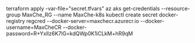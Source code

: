 terraform apply -var-file="secret.tfvars"
az aks get-credentials --resource-group MaxChe_RG --name MaxChe-k8s
kubectl create secret docker-registry regcred --docker-server=maxchecr.azurecr.io --docker-username=MaxCheCR --docker-password=R+YxlIz6K7lG=kdQWp0K1iCLkM+hR9qM
